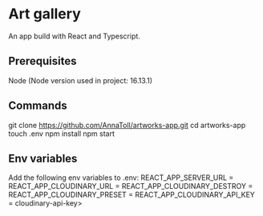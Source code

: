 # Art gallery

An app build with React and Typescript.

## Prerequisites
Node
(Node version used in project: 16.13.1)

## Commands
git clone https://github.com/AnnaToll/artworks-app.git
cd artworks-app
touch .env
npm install
npm start

## Env variables
Add the following env variables to .env:
REACT_APP_SERVER_URL = <server-url>
REACT_APP_CLOUDINARY_URL = <cloudinary-upload-url>
REACT_APP_CLOUDINARY_DESTROY = <cloudinary-destroy-url>
REACT_APP_CLOUDINARY_PRESET = <cloudinary-preset>
REACT_APP_CLOUDINARY_API_KEY = cloudinary-api-key>
